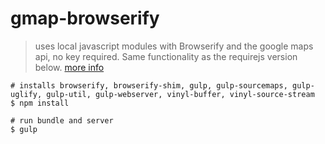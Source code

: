 # gmap-browserify

> uses local javascript modules with Browserify and the google maps api, no key required. Same functionality as the requirejs version below. [more info](http://jimfrenette.com/2016/03/google-maps-api-with-browserify/ "Blog post")

```
# installs browserify, browserify-shim, gulp, gulp-sourcemaps, gulp-uglify, gulp-util, gulp-webserver, vinyl-buffer, vinyl-source-stream
$ npm install

# run bundle and server
$ gulp
```
